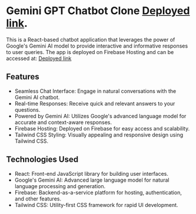 # Gemini GPT Chatbot Clone [Deployed link](https://gemini-gpt-cac11.web.app/).

This is a React-based chatbot application that leverages the power of Google's Gemini AI model to provide interactive and informative responses to user queries. The app is deployed on Firebase Hosting and can be accessed at: [Deployed link](https://gemini-gpt-cac11.web.app/)

## Features

- Seamless Chat Interface: Engage in natural conversations with the Gemini AI chatbot.
- Real-time Responses: Receive quick and relevant answers to your questions.
- Powered by Gemini AI: Utilizes Google's advanced language model for accurate and context-aware responses.
- Firebase Hosting: Deployed on Firebase for easy access and scalability.
- Tailwind CSS Styling: Visually appealing and responsive design using Tailwind CSS.

## Technologies Used

- React: Front-end JavaScript library for building user interfaces.
- Google's Gemini AI: Advanced large language model for natural language processing and generation.
- Firebase: Backend-as-a-service platform for hosting, authentication, and other features.
- Tailwind CSS: Utility-first CSS framework for rapid UI development.
